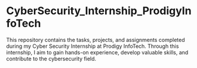 # CyberSecurity_Internship_ProdigyInfoTech
This repository contains the tasks, projects, and assignments completed during my Cyber Security Internship at Prodigy InfoTech. Through this internship, I aim to gain hands-on experience, develop valuable skills, and contribute to the cybersecurity field.
